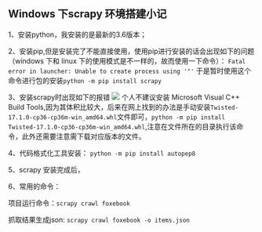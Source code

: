 ## Windows 下scrapy 环境搭建小记

1、安装python，我安装的是最新的3.6版本；

2、安装pip,但是安装完了不能直接使用，使用pip进行安装的话会出现如下的问题（windows 下和 linux 下的使用模式是不一样的，故而使用一下命令）：
```Fatal error in launcher: Unable to create process using '"'```
于是暂时使用这个命令进行包的安装```python -m pip install scrapy```  

3、安装scrapy时出现如下的报错
![](./img/scrapy/wheel.png)
个人不建议安装 Microsoft Visual C++ Build Tools,因为其体积比较大，后来在网上找到的办法是手动安装```Twisted-17.1.0-cp36-cp36m-win_amd64.whl```文件即可，```python -m pip install Twisted-17.1.0-cp36-cp36m-win_amd64.whl```,注意在文件所在的目录执行该命令，此外还需要注意需下载对应版本的文件。

4、代码格式化工具安装：
```python -m pip install autopep8```

5、scrapy 安装完成后，

6、常用的命令：

项目运行命令：```scrapy crawl foxebook```

抓取结果生成json: ```scrapy crawl foxebook -o items.json```
 
